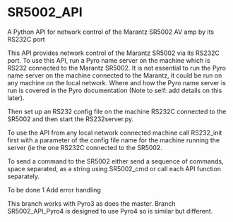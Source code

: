 SR5002_API
==========

A Python API for network control of the Marantz SR5002 AV amp by its RS232C port

This API provides network control of the Marantz SR5002 via its RS232C port.
To use this API, run a Pyro name server on the machine which is RS232 connected to the
Marantz SR5002.  It is not essential to run the Pyro name server on the machine connected to the Marantz,
it could be run on any machine on the local network.  Where and how the Pyro name server is
run is covered in the Pyro documentation (Note to self: add details on this later).

Then set up an RS232 config file on the machine RS232C connected to the SR5002
and then start the RS232server.py.

To use the API from any local network connected machine call RS232_init first with a parameter 
of the config file name for the machine running the server (ie the one RS232C connected to
the SR5002.

To send a command to the SR5002 either send a sequence of commands, space separated, as a string
using SR5002_cmd or call each API function separately.

To be done
1 Add error handling

This branch works with Pyro3 as does the master.  Branch SR5002_API_Pyro4 is designed to use Pyro4 so is similar but different.
